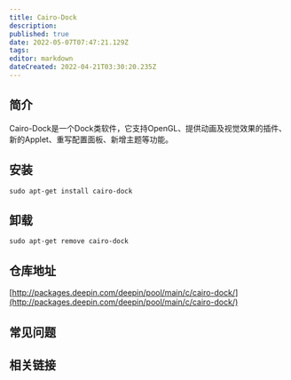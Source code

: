 ```yaml
---
title: Cairo-Dock
description: 
published: true
date: 2022-05-07T07:47:21.129Z
tags: 
editor: markdown
dateCreated: 2022-04-21T03:30:20.235Z
---
```


## 简介

Cairo-Dock是一个Dock类软件，它支持OpenGL、提供动画及视觉效果的插件、新的Applet、重写配置面板、新增主题等功能。

## 安装

`sudo apt-get install cairo-dock`

## 卸载

`sudo apt-get remove cairo-dock`

## 仓库地址

[http://packages.deepin.com/deepin/pool/main/c/cairo-dock/](http://packages.deepin.com/deepin/pool/main/c/cairo-dock/)

## 常见问题

## 相关链接

